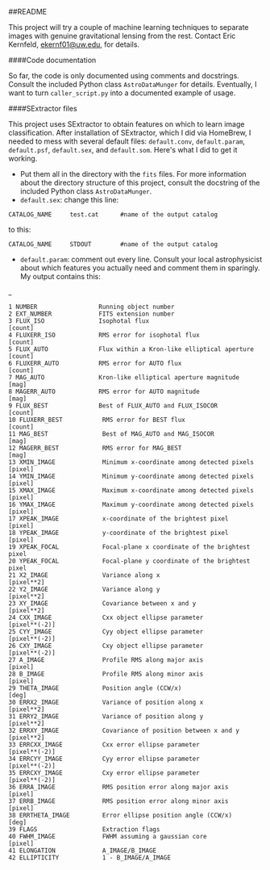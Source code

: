 ##README

This project will try a couple of machine learning techniques to separate images with genuine gravitational lensing from the rest. Contact Eric Kernfeld, ekernf01@uw.edu, for details.

####Code documentation

So far, the code is only documented using comments and docstrings. Consult the included Python class `AstroDataMunger` for details. Eventually, I want to turn `caller_script.py` into a documented example of usage.

####SExtractor files

This project uses SExtractor to obtain features on which to learn image classification. After installation of SExtractor, which I did via HomeBrew, I needed to mess with several default files: `default.conv`, `default.param`, `default.psf`, `default.sex`, and `default.som`. Here's what I did to get it working.

- Put them all in the directory with the `fits` files. For more information about the directory structure of this project, consult the docstring of the included Python class `AstroDataMunger`.
- `default.sex`: change this line:

 `CATALOG_NAME     test.cat      #name of the output catalog`

 to this:
 
 `CATALOG_NAME     STDOUT        #name of the output catalog`
 
- `default.param`: comment out every line. Consult your local astrophysicist about which features you actually need and comment them in sparingly. My output contains this:

_

    1 NUMBER                 Running object number                                     
    2 EXT_NUMBER             FITS extension number                                     
    3 FLUX_ISO               Isophotal flux                                             [count]
    4 FLUXERR_ISO            RMS error for isophotal flux                               [count]
    5 FLUX_AUTO              Flux within a Kron-like elliptical aperture                [count]
    6 FLUXERR_AUTO           RMS error for AUTO flux                                    [count]
    7 MAG_AUTO               Kron-like elliptical aperture magnitude                    [mag]
    8 MAGERR_AUTO            RMS error for AUTO magnitude                               [mag]
    9 FLUX_BEST              Best of FLUX_AUTO and FLUX_ISOCOR                          [count]
    10 FLUXERR_BEST           RMS error for BEST flux                                    [count]
    11 MAG_BEST               Best of MAG_AUTO and MAG_ISOCOR                            [mag]
    12 MAGERR_BEST            RMS error for MAG_BEST                                     [mag]
    13 XMIN_IMAGE             Minimum x-coordinate among detected pixels                 [pixel]
    14 YMIN_IMAGE             Minimum y-coordinate among detected pixels                 [pixel]
    15 XMAX_IMAGE             Maximum x-coordinate among detected pixels                 [pixel]
    16 YMAX_IMAGE             Maximum y-coordinate among detected pixels                 [pixel]
    17 XPEAK_IMAGE            x-coordinate of the brightest pixel                        [pixel]
    18 YPEAK_IMAGE            y-coordinate of the brightest pixel                        [pixel]
    19 XPEAK_FOCAL            Focal-plane x coordinate of the brightest pixel           
    20 YPEAK_FOCAL            Focal-plane y coordinate of the brightest pixel           
    21 X2_IMAGE               Variance along x                                           [pixel**2]
    22 Y2_IMAGE               Variance along y                                           [pixel**2]
    23 XY_IMAGE               Covariance between x and y                                 [pixel**2]
    24 CXX_IMAGE              Cxx object ellipse parameter                               [pixel**(-2)]
    25 CYY_IMAGE              Cyy object ellipse parameter                               [pixel**(-2)]
    26 CXY_IMAGE              Cxy object ellipse parameter                               [pixel**(-2)]
    27 A_IMAGE                Profile RMS along major axis                               [pixel]
    28 B_IMAGE                Profile RMS along minor axis                               [pixel]
    29 THETA_IMAGE            Position angle (CCW/x)                                     [deg]
    30 ERRX2_IMAGE            Variance of position along x                               [pixel**2]
    31 ERRY2_IMAGE            Variance of position along y                               [pixel**2]
    32 ERRXY_IMAGE            Covariance of position between x and y                     [pixel**2]
    33 ERRCXX_IMAGE           Cxx error ellipse parameter                                [pixel**(-2)]
    34 ERRCYY_IMAGE           Cyy error ellipse parameter                                [pixel**(-2)]
    35 ERRCXY_IMAGE           Cxy error ellipse parameter                                [pixel**(-2)]
    36 ERRA_IMAGE             RMS position error along major axis                        [pixel]
    37 ERRB_IMAGE             RMS position error along minor axis                        [pixel]
    38 ERRTHETA_IMAGE         Error ellipse position angle (CCW/x)                       [deg]
    39 FLAGS                  Extraction flags                                          
    40 FWHM_IMAGE             FWHM assuming a gaussian core                              [pixel]
    41 ELONGATION             A_IMAGE/B_IMAGE                                           
    42 ELLIPTICITY            1 - B_IMAGE/A_IMAGE                   